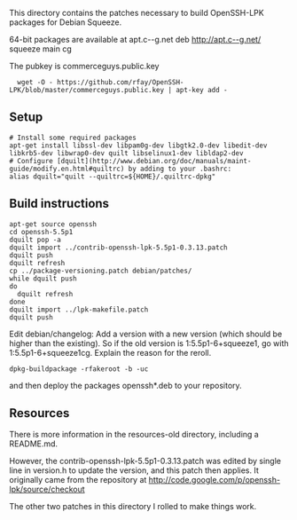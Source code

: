 This directory contains the patches necessary to build OpenSSH-LPK packages
for Debian Squeeze.

64-bit packages are available at apt.c--g.net 
      deb http://apt.c--g.net/ squeeze main cg

The pubkey is commerceguys.public.key

      wget -O - https://github.com/rfay/OpenSSH-LPK/blob/master/commerceguys.public.key | apt-key add -

## Setup

    # Install some required packages
    apt-get install libssl-dev libpam0g-dev libgtk2.0-dev libedit-dev libkrb5-dev libwrap0-dev quilt libselinux1-dev libldap2-dev
    # Configure [dquilt](http://www.debian.org/doc/manuals/maint-guide/modify.en.html#quiltrc) by adding to your .bashrc:
    alias dquilt="quilt --quiltrc=${HOME}/.quiltrc-dpkg" 


## Build instructions

    apt-get source openssh
    cd openssh-5.5p1
    dquilt pop -a
    dquilt import ../contrib-openssh-lpk-5.5p1-0.3.13.patch
    dquilt push
    dquilt refresh
    cp ../package-versioning.patch debian/patches/
    while dquilt push
    do
      dquilt refresh
    done
    dquilt import ../lpk-makefile.patch
    dquilt push

Edit debian/changelog: Add a version with a new version (which should be higher than the existing). So if the old version is 1:5.5p1-6+squeeze1, go with 1:5.5p1-6+squeeze1cg. Explain the reason for the reroll.

    dpkg-buildpackage -rfakeroot -b -uc

and then deploy the packages openssh*.deb to your repository.

## Resources

There is more information in the resources-old directory, including a README.md.

However, the contrib-openssh-lpk-5.5p1-0.3.13.patch was edited by single line in version.h to update the version, and this patch then applies. It originally came from the repository at http://code.google.com/p/openssh-lpk/source/checkout

The other two patches in this directory I rolled to make things work.
